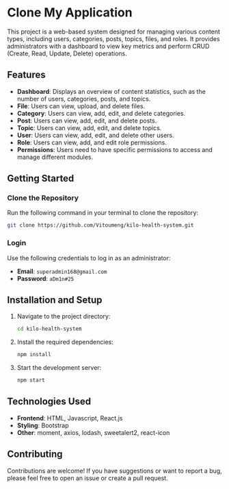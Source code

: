 # Clone My Application

This project is a web-based system designed for managing various content types, including users, categories, posts, topics, files, and roles. It provides administrators with a dashboard to view key metrics and perform CRUD (Create, Read, Update, Delete) operations.

## Features
- **Dashboard**: Displays an overview of content statistics, such as the number of users, categories, posts, and topics.
- **File**: Users can view, upload, and delete files.
- **Category**: Users can view, add, edit, and delete categories.
- **Post**: Users can view, add, edit, and delete posts.
- **Topic**: Users can view, add, edit, and delete topics.
- **User**: Users can view, add, edit, and delete other users.
- **Role**: Users can view, add, and edit role permissions.
- **Permissions**: Users need to have specific permissions to access and manage different modules.

## Getting Started

### Clone the Repository
Run the following command in your terminal to clone the repository:
```bash
git clone https://github.com/Vitoumeng/kilo-health-system.git
```

### Login
Use the following credentials to log in as an administrator:
- **Email**: `superadmin168@gmail.com`
- **Password**: `aDm1n#25`


## Installation and Setup
1. Navigate to the project directory:
   ```bash
   cd kilo-health-system
   ```
2. Install the required dependencies:
   ```bash
   npm install
   ```
3. Start the development server:
   ```bash
   npm start
   ```

## Technologies Used
- **Frontend**: HTML, Javascript, React.js
- **Styling**:  Bootstrap
- **Other**: moment, axios, lodash, sweetalert2, react-icon

## Contributing
Contributions are welcome! If you have suggestions or want to report a bug, please feel free to open an issue or create a pull request.